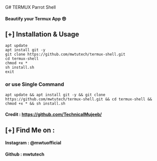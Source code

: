 G# TERMUX Parrot Shell 
#### Beautify your Termux App 😎

## [+] Installation & Usage
```
apt update
apt install git -y
git clone https://github.com/mwtutech/termux-shell.git
cd termux-shell
chmod +x *
sh install.sh
exit
```
### or use Single Command
```
apt update && apt install git -y && git clone https://github.com/mwtutech/termux-shell.git && cd termux-shell && chmod +x * && sh install.sh
```

#### Credit : https://github.com/TechnicalMujeeb/

    
## [+] Find Me on :
#### Instagram : @mwtuofficial
#### Github : mwtutech
